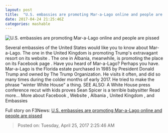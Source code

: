 ```yaml
---
layout: post
title:  "U.S. embassies are promoting Mar-a-Lago online and people are pissed"
date: 2017-04-24 21:25:46Z
categories: mashable
---
```


![U.S. embassies are promoting Mar-a-Lago online and people are pissed](http://i.amz.mshcdn.com/u8sBt-b4CdEbCqBR9DxT90cIKLM=/1200x630/2017%2F04%2F24%2Fa0%2F4a7bb6230eb64bb6ac0680403d96f756.4f2d9.jpg)

Several embassies of the United States would like you to know about Mar-a-Lago. The one in the United Kingdom is promoting Trump's extravagant resort on its website . The one in Albania, meanwhile, is promoting the place on its Facebook page . Have you heard of Mar-a-Lago? Perhaps you have. Mar-a-Lago is the Florida estate purchased in 1985 by President Donald Trump and owned by The Trump Organization. He visits it often, and did so many times during the colder months of early 2017. He tried to make the phrase "winter White House" a thing. SEE ALSO: A White House press conference recut with kids proves Sean Spicer is a terrible babysitter Read more... More about Facebook , Website , Albania , United Kingdom , and Embassies


Full story on F3News: [U.S. embassies are promoting Mar-a-Lago online and people are pissed](http://www.f3nws.com/n/rkGtEH)

> Posted on: Tuesday, April 25, 2017 2:25:46 AM
